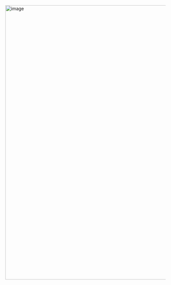 <img width="700" height="864" alt="image" src="https://github.com/user-attachments/assets/721222a7-3b06-4ce6-958f-656c5cd77025" />
